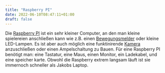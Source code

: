 ```yaml
---
title: "Raspberry PI"
date: 2022-06-10T08:47:11+01:00
draft: false
---
```


Die [Raspberry PI](https://www.google.com/search?q=raspberry+pi&sxsrf=ALiCzsYCW_slBfE3w-sqEDlci0gdQpChiw:1665576537994&source=lnms&tbm=isch&sa=X&ved=2ahUKEwi-tJKP1Nr6AhUxYPEDHeQEDo4Q_AUoAnoECAMQBA&biw=1440&bih=678&dpr=1) ist ein sehr kleiner Computer, an den man kleine spielereien anschließen kann wie z.B. einen [Bewegungsmelder](https://tutorials-raspberrypi.de/raspberry-pi-bewegungsmelder-sensor-pir/) oder kleine LED-Lampen. Es ist aber auch möglich eine funktinirende [Kamera](https://www.raspberrypi.com/documentation/accessories/camera.html#libcamera-hello) anzuschließen oder einen Ampelschaltung zu Bauen. Für eine Raspberry PI benötigt man: eine Tastatur, eine Maus, einen Monitor, ein Ladekabel, und eine speicher karte. Obwohl die Raspberry extrem langsam läuft ist sie immernoch schneller als Jakobs Laptop.
